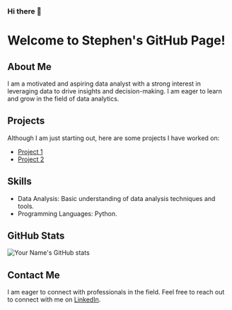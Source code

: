 ### Hi there 👋
# Welcome to Stephen's GitHub Page!

## About Me
I am a motivated and aspiring data analyst with a strong interest in leveraging data to drive insights and decision-making. I am eager to learn and grow in the field of data analytics.

## Projects
Although I am just starting out, here are some projects I have worked on:

- [Project 1](https://github.com/stevewritescodes/byb_project)
- [Project 2](https://github.com/stevewritescodes/stevewritescodes)
  


## Skills
- Data Analysis: Basic understanding of data analysis techniques and tools.
- Programming Languages: Python.


## GitHub Stats
![Your Name's GitHub stats](https://github-readme-stats.vercel.app/api?username=stevewritescodes&show_icons=true&theme=radical)

## Contact Me
I am eager to connect with professionals in the field. Feel free to reach out to connect with me on [LinkedIn](https://www.linkedin.com/in/stephen-ossai-607092133/).


<!--
**stevewritescodes/stevewritescodes** is a ✨ _special_ ✨ repository because its `README.md` (this file) appears on your GitHub profile.

Here are some ideas to get you started:

- 🔭 I’m currently working on ...
- 🌱 I’m currently learning ...
- 👯 I’m looking to collaborate on ...
- 🤔 I’m looking for help with ...
- 💬 Ask me about ...
- 📫 How to reach me: ...
- 😄 Pronouns: ...
- ⚡ Fun fact: ...
-->
